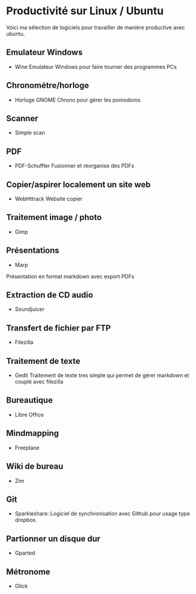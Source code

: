 # Productivité sur Linux / Ubuntu

Voici ma sélection de logiciels pour travailler de manière productive avec ubuntu.

## Emulateur Windows
- Wine 
Emulateur Windows pour faire tourner des programmes PCs

## Chronométre/horloge
- Horloge GNOME
Chrono pour gérer les pomodoros

## Scanner
- Simple scan

## PDF
- PDF-Schuffler
Fusionner et réorganise des PDFs

## Copier/aspirer localement un site web
- WebHttrack Website copier

## Traitement image / photo
- Gimp

## Présentations 
- Marp

Présentation en format markdown avec export PDFs

## Extraction de CD audio
- Soundjuicer

## Transfert de fichier par FTP
- Filezilla

## Traitement de texte
- Gedit
Traitement de texte tres simple qui permet de gérer markdown et couplé avec filezilla

## Bureautique
- Libre Office

## Mindmapping
- Freeplane

## Wiki de bureau
- Zim

## Git
- Sparkleshare: Logiciel de synchronisation avec Github pour usage type dropbox.

## Partionner un disque dur
- Gparted

## Métronome
- Gtick


